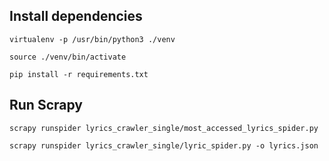 
## Install dependencies

```
virtualenv -p /usr/bin/python3 ./venv

source ./venv/bin/activate

pip install -r requirements.txt

```


## Run Scrapy

```
scrapy runspider lyrics_crawler_single/most_accessed_lyrics_spider.py

scrapy runspider lyrics_crawler_single/lyric_spider.py -o lyrics.json

```